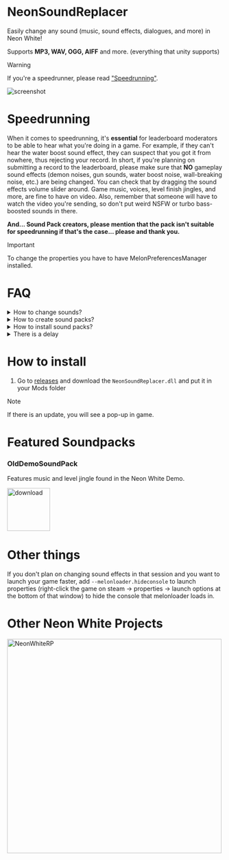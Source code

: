 # NeonSoundReplacer
Easily change any sound (music, sound effects, dialogues, and more) in Neon White!

Supports **MP3, WAV, OGG, AIFF** and more. (everything that unity supports)

> [!WARNING]  
> If you're a speedrunner, please read ["Speedrunning"](https://github.com/Tuchan/NeonSoundReplacer#speedrunning).

![screenshot](https://github.com/Tuchan/NeonSoundReplacer/assets/43300571/a21e3cac-fde1-4bcd-8163-5290384469cb)

# Speedrunning
When it comes to speedrunning, it's **essential** for leaderboard moderators to be able to hear what you're doing in a game. For example, if they can't hear the water boost sound effect, they can suspect that you got it from nowhere, thus rejecting your record. In short, if you're planning on submitting a record to the leaderboard, please make sure that **NO** gameplay sound effects (demon noises, gun sounds, water boost noise, wall-breaking noise, etc.) are being changed. You can check that by dragging the sound effects volume slider around. Game music, voices, level finish jingles, and more, are fine to have on video. Also, remember that someone will have to watch the video you're sending, so don't put weird NSFW or turbo bass-boosted sounds in there. 

**And... Sound Pack creators, please mention that the pack isn't suitable for speedrunning if that's the case... please and thank you.**

> [!IMPORTANT]  
> To change the properties you have to have MelonPreferencesManager installed.

# FAQ
<details>
<summary>How to change sounds?</summary>
  
The whole system is designed to be very easy to work with. **If you're planning to change sounds, you have to turn on the melonloader console before launching the game.** The console will display sounds that are currently played. For the sake of this tutorial, let's say we want to change the __katana slash sound effect__. How would we do that?

1. Go to the `Mods/NeonSoundReplacer` folder and put a sound effect that you want to use later (switch the original one with).
2. Open the MelonPreferencesManager window, go into `Neon Sound Replacer Settings`, select `Log Sounds`, and remember to click the `Save Preferences` button at the top.
3. Go into the game and trigger that sound effect (in that case the katana slash)
4. Go into the console and look for the proper sound effect, you might want to trigger it a few times to check if that's the correct one. (mostly trial and error if you can't find it)
5. The sound effects triggered by the game will look like this:

![originalaudio](https://github.com/Tuchan/NeonSoundReplacer/assets/43300571/2efaffe4-5918-4958-8b29-c7295b3a9875)

You now know that the sound effect in the game files is called `WEAPON_KATANA_FIRE` :D

6. Now go into `Neon Sound Replacer Settings` and format the line like this `WEAPON_KATANA_FIRE = soundeffect.mp3`. Remember to save preferences!
7. Close the window and trigger that sound again. If you hear a different sound effect, congrats :D If not, look in the console for potential errors. 
</details>
<details>
<summary>How to create sound packs?</summary>

If you finished changing the sounds, create a .txt file and paste all of the lines from `Replace Sounds Here`, and put it in a zip with all of the sound effects that you use. If you want to see a more practical example then download the [OldDemoSoundPack in the featured section.](https://github.com/Tuchan/NeonSoundReplacer#featured-soundpacks)
</details>
<details>
<summary>How to install sound packs?</summary>

Unzip the file and paste all lines that the pack creator provided in the `Replace Sounds Here` box. Grab all sound files from the zip and put them in `Mods/NeonSoundReplacer`.
</details>
<details>
  <summary>There is a delay</summary>

  If you notice a slight delay, edit the sound effect and remove the silence at the start. If that didn't help than try exporting files to `.ogg` instead of `.mp3` or `.wav`. If you already did that then I can't help you more, unless I find a fix. The issue could be caused by your hard drive being slow, game lagging, etc. Since we're reading a file from disc every time the sound effect is played, it will be slower than loading it all at once (AssetBundles). I personally haven't had an issue even on my slower hard drive, so if you encounter that issue, either create a [New Issue](https://github.com/Tuchan/NeonSoundReplacer/issues/new) or DM me on discord @tuchan.
</details>

# How to install
1. Go to [releases](https://github.com/Tuchan/NeonSoundReplacer/releases/latest) and download the `NeonSoundReplacer.dll` and put it in your Mods folder

> [!NOTE]  
> If there is an update, you will see a pop-up in game.

# Featured Soundpacks
### OldDemoSoundPack 
Features music and level jingle found in the Neon White Demo.

[<img alt="download" width="100px" src="https://mtctutorials.com/wp-content/uploads/2019/04/Download-button-png-GREEN-color-by-mtc-tutorials.png"/>](https://www.dropbox.com/scl/fi/nm8x2556ly5yfekyvlp32/OldDemoSoundPack.zip?rlkey=jool2cp4xzjeu97zssi6njpqs&st=055rjxn8&dl=1)



# Other things
If you don't plan on changing sound effects in that session and you want to launch your game faster, add `--melonloader.hideconsole` to launch properties (right-click the game on steam -> properties -> launch options at the bottom of that window) to hide the console that melonloader loads in.

# Other Neon White Projects

[<img alt="NeonWhiteRP" width="500px" src="https://socialify.git.ci/Tuchan/NeonWhiteRP/image?description=1&font=Inter&name=1&owner=1&pattern=Plus&theme=Dark"/>](https://github.com/Tuchan/NeonWhiteRP)
